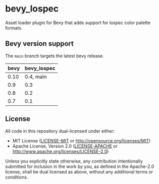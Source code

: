 # bevy_lospec

Asset loader plugin for Bevy that adds support for lospec color palette formats.

## Bevy version support

The `main` branch targets the latest bevy release.

|bevy|bevy_lospec|
|---|---|
|0.10|0.4, main|
|0.9|0.3|
|0.8|0.2|
|0.7|0.1|

## License

All code in this repository dual-licensed under either:

- MIT License ([LICENSE-MIT](LICENSE-MIT) or <http://opensource.org/licenses/MIT>)
- Apache License, Version 2.0 ([LICENSE-APACHE](LICENSE-APACHE) or <http://www.apache.org/licenses/LICENSE-2.0>)

Unless you explicitly state otherwise, any contribution intentionally submitted
for inclusion in the work by you, as defined in the Apache-2.0 license, shall be
dual licensed as above, without any additional terms or conditions.
